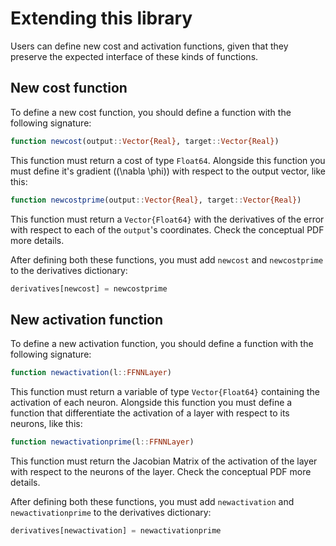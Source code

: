 Extending this library
======================

Users can define new cost and activation functions, given that they preserve the expected interface of these kinds of functions.

New cost function
-----------------

To define a new cost function, you should define a function with the following signature:

```julia
function newcost(output::Vector{Real}, target::Vector{Real})
```

This function must return a cost of type `Float64`. Alongside this function you must define it's gradient (\(\nabla \phi\)) with respect to the output vector, like this:

```julia
function newcostprime(output::Vector{Real}, target::Vector{Real})
```

This function must return a `Vector{Float64}` with the derivatives of the error with respect to each of the `output`'s coordinates. Check the conceptual PDF more details.

After defining both these functions, you must add `newcost` and `newcostprime` to the derivatives dictionary:

```julia
derivatives[newcost] = newcostprime
```

New activation function
-----------------------

To define a new activation function, you should define a function with the following signature:

```julia
function newactivation(l::FFNNLayer)
```

This function must return a variable of type `Vector{Float64}` containing the activation of each neuron. Alongside this function you must define a function that differentiate the activation of a layer  with respect to its neurons, like this:

```julia
function newactivationprime(l::FFNNLayer)
```

This function must return the Jacobian Matrix of the activation of the layer with respect to the neurons of the layer. Check the conceptual PDF more details.

After defining both these functions, you must add `newactivation` and `newactivationprime` to the derivatives dictionary:

```julia
derivatives[newactivation] = newactivationprime
```
